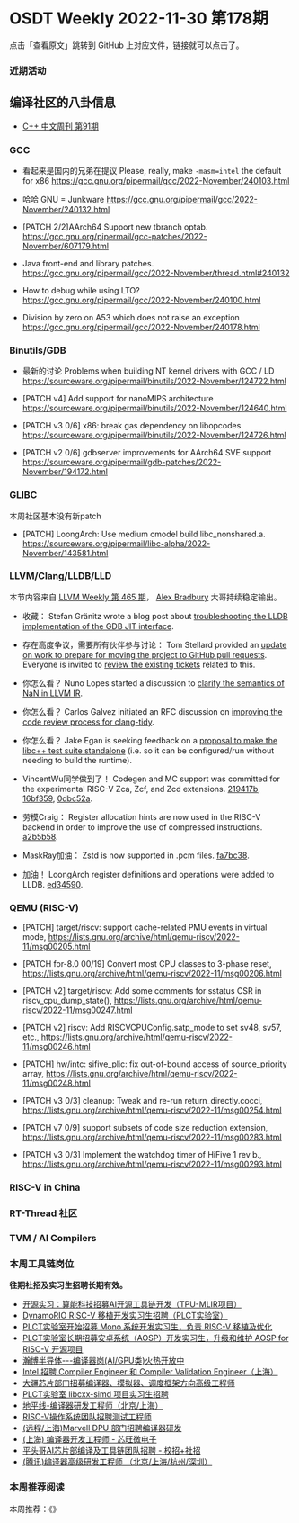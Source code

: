 # OSDT Weekly 2022-11-30 第178期

点击「查看原文」跳转到 GitHub 上对应文件，链接就可以点击了。

### 近期活动

## 编译社区的八卦信息

- [C++ 中文周刊 第91期](https://mp.weixin.qq.com/s/pUvxZmJEJUPKDiW1_1P1lw)

### GCC

- 看起来是国内的兄弟在提议
  Please, really, make `-masm=intel` the default for x86
  https://gcc.gnu.org/pipermail/gcc/2022-November/240103.html

- 哈哈 GNU = Junkware
  https://gcc.gnu.org/pipermail/gcc/2022-November/240132.html

- [PATCH 2/2]AArch64 Support new tbranch optab.
  https://gcc.gnu.org/pipermail/gcc-patches/2022-November/607179.html

- Java front-end and library patches.
  https://gcc.gnu.org/pipermail/gcc/2022-November/thread.html#240132

- How to debug while using LTO?
  https://gcc.gnu.org/pipermail/gcc/2022-November/240100.html

- Division by zero on A53 which does not raise an exception
  https://gcc.gnu.org/pipermail/gcc/2022-November/240178.html

### Binutils/GDB

- 最新的讨论 Problems when building NT kernel drivers with GCC / LD
  https://sourceware.org/pipermail/binutils/2022-November/124722.html

- [PATCH v4] Add support for nanoMIPS architecture
  https://sourceware.org/pipermail/binutils/2022-November/124640.html

- [PATCH v3 0/6] x86: break gas dependency on libopcodes
  https://sourceware.org/pipermail/binutils/2022-November/124726.html

- [PATCH v2 0/6] gdbserver improvements for AArch64 SVE support
  https://sourceware.org/pipermail/gdb-patches/2022-November/194172.html

### GLIBC

本周社区基本没有新patch
- [PATCH] LoongArch: Use medium cmodel build libc_nonshared.a.
  https://sourceware.org/pipermail/libc-alpha/2022-November/143581.html

### LLVM/Clang/LLDB/LLD

本节内容来自 [LLVM Weekly 第 465 期](http://llvmweekly.org/issue/465)，
[Alex Bradbury](https://www.linkedin.com/in/alex-bradbury/) 大哥持续稳定输出。

* 收藏： Stefan Gränitz wrote a blog post about [troubleshooting the LLDB implementation of the GDB JIT interface](https://weliveindetail.github.io/blog/post/2022/11/27/gdb-jit-interface-101.html).

* 存在高度争议，需要所有伙伴参与讨论： Tom Stellard provided an [update on work to prepare for moving the project to GitHub pull requests](https://discourse.llvm.org/t/pull-request-progress-update/66790).  Everyone is invited to [review the existing tickets](https://github.com/orgs/llvm/projects/11/views/1) related to this.

* 你怎么看？ Nuno Lopes started a discussion to [clarify the semantics of NaN in LLVM IR](https://discourse.llvm.org/t/semantics-of-nan/66729).

* 你怎么看？ Carlos Galvez initiated an RFC discussion on [improving the code review process for clang-tidy](https://discourse.llvm.org/t/rfc-improve-code-review-process-for-clang-tidy/66740).

* 你怎么看？ Jake Egan is seeking feedback on a [proposal to make the libc++ test suite standalone](https://discourse.llvm.org/t/rfc-improve-code-review-process-for-clang-tidy/66740) (i.e. so it can be configured/run without needing to build the runtime).

* VincentWu同学做到了！ Codegen and MC support was committed for the experimental RISC-V Zca, Zcf, and Zcd extensions.
  [219417b](https://reviews.llvm.org/rG219417b2c638),
  [16bf359](https://reviews.llvm.org/rG16bf359a3faa),
  [0dbc52a](https://reviews.llvm.org/rG0dbc52a0ab3c).

* 劳模Craig： Register allocation hints are now used in the RISC-V backend in order to improve the use of compressed instructions.
  [a2b5b58](https://reviews.llvm.org/rGa2b5b584a576).

* MaskRay加油： Zstd is now supported in .pcm files.
  [fa7bc38](https://reviews.llvm.org/rGfa7bc386ec75).

* 加油！ LoongArch register definitions and operations were added to LLDB.
  [ed34590](https://reviews.llvm.org/rGed34590c1acb).

### QEMU (RISC-V)

- [PATCH] target/riscv: support cache-related PMU events in virtual mode,
  https://lists.gnu.org/archive/html/qemu-riscv/2022-11/msg00205.html

- [PATCH for-8.0 00/19] Convert most CPU classes to 3-phase reset,
  https://lists.gnu.org/archive/html/qemu-riscv/2022-11/msg00206.html

- [PATCH v2] target/riscv: Add some comments for sstatus CSR in riscv_cpu_dump_state(),
  https://lists.gnu.org/archive/html/qemu-riscv/2022-11/msg00247.html

- [PATCH v2] riscv: Add RISCVCPUConfig.satp_mode to set sv48, sv57, etc.,
  https://lists.gnu.org/archive/html/qemu-riscv/2022-11/msg00246.html

- [PATCH] hw/intc: sifive_plic: fix out-of-bound access of source_priority array,
  https://lists.gnu.org/archive/html/qemu-riscv/2022-11/msg00248.html

- [PATCH v3 0/3] cleanup: Tweak and re-run return_directly.cocci,
  https://lists.gnu.org/archive/html/qemu-riscv/2022-11/msg00254.html

- [PATCH v7 0/9] support subsets of code size reduction extension,
  https://lists.gnu.org/archive/html/qemu-riscv/2022-11/msg00283.html

- [PATCH v3 0/3] Implement the watchdog timer of HiFive 1 rev b.,
  https://lists.gnu.org/archive/html/qemu-riscv/2022-11/msg00293.html

### RISC-V in China

### RT-Thread 社区

### TVM / AI Compilers

### 本周工具链岗位

**往期社招及实习生招聘长期有效。**

- [开源实习：算能科技招募AI开源工具链开发（TPU-MLIR项目）](https://mp.weixin.qq.com/s/IBJh0ip4k11PzIMZecsWSw)
- [DynamoRIO RISC-V 移植开发实习生招聘（PLCT实验室）](https://mp.weixin.qq.com/s/J_5TjT6DOqeOXJXQI5VQxw)
- [PLCT实验室开始招募 Mono 系统开发实习生，负责 RISC-V 移植及优化](https://mp.weixin.qq.com/s/whEW7Hay1jIP1tBzIPay1A)
- [PLCT实验室长期招募安卓系统（AOSP）开发实习生，升级和维护 AOSP for RISC-V 开源项目](https://mp.weixin.qq.com/s/dJP2cEB1nex2inR5c-cJog)
- [瀚博半导体---编译器岗(AI/GPU类)火热开放中](https://mp.weixin.qq.com/s/8_KjZYa2Il4PglaGyBWk4Q)
- [Intel 招聘 Compiler Engineer 和 Compiler Validation Engineer（上海）](https://mp.weixin.qq.com/s/I3DWxXODNoLRr0kN2xMZLQ)
- [大疆芯片部门招募编译器、模拟器、调度框架方向高级工程师](https://mp.weixin.qq.com/s/Wn5NzAtUTwQNXKRvMVQWLA)
- [PLCT实验室 libcxx-simd 项目实习生招聘](https://mp.weixin.qq.com/s/EIVx5cY74GlodirySY97Qw)
- [地平线-编译器研发工程师（北京/上海）](https://mp.weixin.qq.com/s/MYObl7iWIbyrTz9hCmKWYA)
- [RISC-V操作系统团队招聘测试工程师](https://mp.weixin.qq.com/s/inLFS4pI1F74m_oJ2I7xjQ)
- [(远程/上海)Marvell DPU 部门招聘编译器研发](https://mp.weixin.qq.com/s/B6JjAhF3TZjezD1tjYHDaw)
- [(上海) 编译器开发工程师 - 芯旺微电子](https://mp.weixin.qq.com/s/nqe1-7qffnc0CaejYkpKyw)
- [平头哥AI芯片部编译及工具链团队招聘 - 校招+社招](https://mp.weixin.qq.com/s/kARbXtJotRPCNMrV-yOanA)
- [(腾讯)编译器高级研发工程师 （北京/上海/杭州/深圳）](https://mp.weixin.qq.com/s/DF-2qmHmpKZtJ1djHXM1Ug)

### 本周推荐阅读

本周推荐：《》
